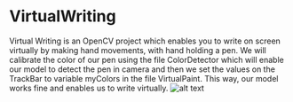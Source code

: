 # VirtualWriting
Virtual Writing is an OpenCV project which enables you to write on screen virtually by making hand movements, with hand holding a pen.
We will calibrate the color of our pen using the file ColorDetector which will enable our model to detect the pen in camera and then we set the values on the TrackBar to variable myColors in the file VirtualPaint.
This way, our model works fine and enables us to write virtually.
![alt text](https://github.com/mdtaha11/VirtualWriting/blob/zz/image.jpg?raw=true)
